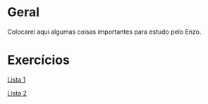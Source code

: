 # Geral

Colocarei aqui algumas coisas importantes para estudo pelo Enzo.


# Exercícios

[Lista 1](https://www.dio.me/articles/lista-de-exercicios-para-treinar-logica-de-programacao)

[Lista 2](https://github.com/isquicha/exercicios-logica)